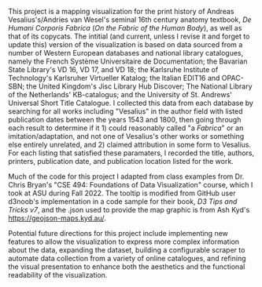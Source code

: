 This project is a mapping visualization for the print history of Andreas Vesalius's/Andries van Wesel's seminal 16th century anatomy textbook, _De Humani Corporis Fabrica_ (_On the Fabric of the Human Body_), as well as that of its copycats. The intitial (and current, unless I revise it and forget to update this) version of the visualization is based on data sourced from a number of Western European databases and national library catalogues, namely the French Système Universitaire de Documentation; the Bavarian State Library's VD 16, VD 17, and VD 18; the Karlsruhe Institute of Technology's Karlsruher Virtueller Katalog; the Italian EDIT16 and OPAC-SBN; the United Kingdom's Jisc Library Hub Discover; The National Library of the Netherlands' KB-catalogus; and the University of St. Andrews' Universal Short Title Catalogue. I collected this data from each database by searching for all works including "Vesalius" in the author field with listed publication dates between the years 1543 and 1800, then going through each result to determine if it 1) could reasonably called "a _Fabrica_" or an imitation/adaptation, and not one of Vesalius's other works or something else entirely unrelated, and 2) claimed attribution in some form to Vesalius. For each listing that satisfied these paramaters, I recorded the title, authors, printers, publication date, and publication location listed for the work.

Much of the code for this project I adapted from class examples from Dr. Chris Bryan's "CSE 494: Foundations of Data Visualization" course, which I took at ASU during Fall 2022. The tooltip is modified from GitHub user d3noob's implementation in a code sample for their book, _D3 Tips and Tricks v7_, and the .json used to provide the map graphic is from Ash Kyd's https://geojson-maps.kyd.au/. 

Potential future directions for this project include implementing new features to allow the visualization to express more complex information about the data, expanding the dataset, building a configurable scraper to automate data collection from a variety of online catalogues, and refining the visual presentation to enhance both the aesthetics and the functional readability of the visualization.
